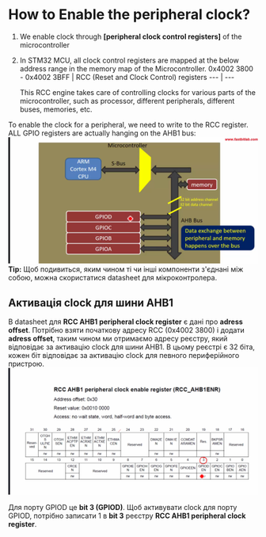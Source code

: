 # How to Enable the peripheral clock?
1. We enable clock through **[peripheral clock control registers]** of the microcontroller
2. In STM32 MCU, all clock control registers are mapped at the below address range in the memory map of the Microcontroller.
   0x4002 3800 - 0x4002 3BFF | RCC (Reset and Clock Control) registers
   --- | ---

   This RCC engine takes care of controlling clocks for various parts of the microcontroller, such as processor, different peripherals, different buses, memories, etc.

To enable the clock for a peripheral, we need to write to the RCC register. ALL GPIO registers are actually hanging on the AHB1 bus:  
![alt text](<www.udemy.com_course_microcontroller-embedded-c-programming_learn_lecture_16552544 (3).png>)  
**Tip:** Щоб подивиться, яким чином ті чи інші компоненти з'єднані між собою, можна скористатися datasheet для мікроконтролера.  
## Активація clock для шини AHB1
В datasheet для **RCC AHB1 peripheral clock register** є дані про **adress offset**. Потрібно взяти початкову адресу RCC (0x4002 3800) і додати **adress offset**, таким чином ми отримаємо адресу реєстру, який відповідає за активацію clock для шини AHB1. В цьому реєстрі є 32 біта, кожен біт відповідає за активацію clock для певного периферійного пристрою.  
![alt text](www.udemy.com_course_microcontroller-embedded-c-programming_learn_lecture_16552560.png)

Для порту GPIOD це **bit 3 (GPIOD)**. Щоб активувати clock для порту GPIOD, потрібно записати 1 в **bit 3** реєстру **RCC AHB1 peripheral clock register**.